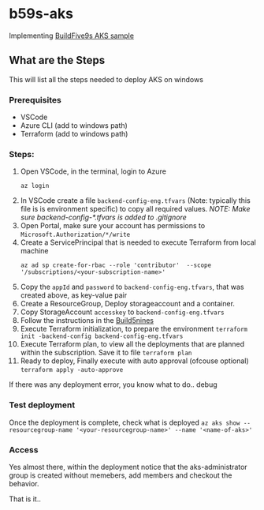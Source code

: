 # b59s-aks
Implementing [BuildFive9s AKS sample](https://build5nines.com/terraform-create-an-aks-cluster/)

## What are the Steps
This will list all the steps needed to deploy AKS on windows

### Prerequisites

- VSCode
- Azure CLI (add to windows path)
- Terraform (add to windows path)

### Steps:

1. Open VSCode, in the terminal, login to Azure
    ```
    az login
    ```
1. In VSCode create a file ```backend-config-eng.tfvars``` (Note: typically this file is is environment specific) to copy all required values.
_NOTE: Make sure backend-config-*.tfvars is added to .gitignore_
1. Open Portal, make sure your account has permissions to ```Microsoft.Authorization/*/write```
1. Create a ServicePrincipal that is needed to execute Terraform from local machine
    ```
    az ad sp create-for-rbac --role 'contributor'  --scope '/subscriptions/<your-subscription-name>'
    ```
1. Copy the ```appId``` and ```password``` to ```backend-config-eng.tfvars```, that was created above, as key-value pair
1. Create a ResourceGroup, Deploy storageaccount and a container. 
1. Copy StorageAccount ```accesskey``` to ```backend-config-eng.tfvars```
1. Follow the instructions in the [Build5nines](https://build5nines.com/terraform-create-an-aks-cluster/)
1. Execute Terraform initialization, to prepare the environment
    ```terraform init -backend-config backend-config-eng.tfvars```
1. Execute Terraform plan, to view all the deployments that are planned within the subscription. Save it to file
    ```terraform plan```
1. Ready to deploy, Finally execute with auto approval (ofcouse optional)
    ```terraform apply -auto-approve```

If there was any deployment error, you know what to do.. debug 

### Test deployment
Once the deployment is complete, check what is deployed
```az aks show --resourcegroup-name '<your-resourcegroup-name>' --name '<name-of-aks>'```

### Access 
Yes almost there, within the deployment notice that the aks-administrator group is created without memebers, add members and checkout the behavior. 

That is it.. 